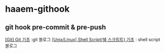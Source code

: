 # haaem-githook
## git hook pre-commit & pre-push

[[Git] Git 기초](https://minimumcat.tistory.com/11)
:git 블로그 
[[Unix/Linux] Shell Script(쉘 스크립트) 기초](https://minimumcat.tistory.com/12)
: shell script 블로그
